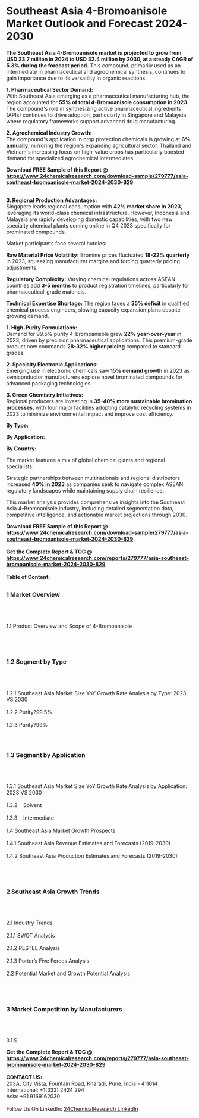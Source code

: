 <h1>Southeast Asia 4-Bromoanisole Market Outlook and Forecast 2024-2030</h1><p><strong>The Southeast Asia 4-Bromoanisole market is projected to grow from USD 23.7 million in 2024 to USD 32.4 million by 2030, at a steady CAGR of 5.3% during the forecast period.</strong> This compound, primarily used as an intermediate in pharmaceutical and agrochemical synthesis, continues to gain importance due to its versatility in organic reactions.</p><p><strong>1. Pharmaceutical Sector Demand:</strong><br>
With Southeast Asia emerging as a pharmaceutical manufacturing hub, the region accounted for <strong>55% of total 4-Bromoanisole consumption in 2023</strong>. The compound's role in synthesizing active pharmaceutical ingredients (APIs) continues to drive adoption, particularly in Singapore and Malaysia where regulatory frameworks support advanced drug manufacturing.</p><p><strong>2. Agrochemical Industry Growth:</strong><br>
The compound's application in crop protection chemicals is growing at <strong>6% annually</strong>, mirroring the region's expanding agricultural sector. Thailand and Vietnam's increasing focus on high-value crops has particularly boosted demand for specialized agrochemical intermediates.</p><div><b>Download FREE Sample of this Report @ 
            <a href="https://www.24chemicalresearch.com/download-sample/279777/asia-southeast-bromoanisole-market-2024-2030-829">
            https://www.24chemicalresearch.com/download-sample/279777/asia-southeast-bromoanisole-market-2024-2030-829</a></b></div><br><p><strong>3. Regional Production Advantages:</strong><br>
Singapore leads regional consumption with <strong>42% market share in 2023</strong>, leveraging its world-class chemical infrastructure. However, Indonesia and Malaysia are rapidly developing domestic capabilities, with two new specialty chemical plants coming online in Q4 2023 specifically for brominated compounds.</p><p>Market participants face several hurdles:</p><p><strong>Raw Material Price Volatility:</strong> Bromine prices fluctuated <strong>18-22% quarterly</strong> in 2023, squeezing manufacturer margins and forcing quarterly pricing adjustments.</p><p><strong>Regulatory Complexity:</strong> Varying chemical regulations across ASEAN countries add <strong>3-5 months</strong> to product registration timelines, particularly for pharmaceutical-grade materials.</p><p><strong>Technical Expertise Shortage:</strong> The region faces a <strong>35% deficit</strong> in qualified chemical process engineers, slowing capacity expansion plans despite growing demand.</p><p><strong>1. High-Purity Formulations:</strong><br>
Demand for 99.5% purity 4-Bromoanisole grew <strong>22% year-over-year</strong> in 2023, driven by precision pharmaceutical applications. This premium-grade product now commands <strong>28-32% higher pricing</strong> compared to standard grades.</p><p><strong>2. Specialty Electronic Applications:</strong><br>
Emerging use in electronic chemicals saw <strong>15% demand growth</strong> in 2023 as semiconductor manufacturers explore novel brominated compounds for advanced packaging technologies.</p><p><strong>3. Green Chemistry Initiatives:</strong><br>
Regional producers are investing in <strong>35-40% more sustainable bromination processes</strong>, with four major facilities adopting catalytic recycling systems in 2023 to minimize environmental impact and improve cost efficiency.</p><p><strong>By Type:</strong></p><p><strong>By Application:</strong></p><p><strong>By Country:</strong></p><p>The market features a mix of global chemical giants and regional specialists:</p><p>Strategic partnerships between multinationals and regional distributors increased <strong>40% in 2023</strong> as companies seek to navigate complex ASEAN regulatory landscapes while maintaining supply chain resilience.</p><p>This market analysis provides comprehensive insights into the Southeast Asia 4-Bromoanisole industry, including detailed segmentation data, competitive intelligence, and actionable market projections through 2030.</p><div><b>Download FREE Sample of this Report @ 
            <a href="https://www.24chemicalresearch.com/download-sample/279777/asia-southeast-bromoanisole-market-2024-2030-829">
            https://www.24chemicalresearch.com/download-sample/279777/asia-southeast-bromoanisole-market-2024-2030-829</a></b></div><br><div><b>Get the Complete Report & TOC @ 
            <a href="https://www.24chemicalresearch.com/reports/279777/asia-southeast-bromoanisole-market-2024-2030-829">
            https://www.24chemicalresearch.com/reports/279777/asia-southeast-bromoanisole-market-2024-2030-829</a></b></div><br>
            <b>Table of Content:</b><p><h2><span style="font-size:16px"><strong>1 Market Overview&nbsp;&nbsp; &nbsp;</strong></span></h2><br />
<br />
<p>1.1 Product Overview and Scope of 4-Bromoanisole&nbsp;</p><br />
<br />
<h2><strong><span style="font-size:16px">1.2 Segment by Type&nbsp;&nbsp; &nbsp;</span></strong></h2><br />
<br />
<p>1.2.1 Southeast Asia Market Size YoY Growth Rate Analysis by Type: 2023 VS 2030&nbsp;&nbsp; &nbsp;<br /><br />
1.2.2 Purity?99.5%&nbsp;&nbsp; &nbsp;<br /><br />
1.2.3 Purity?99%<br /><br />
<br />
<h2><span style="font-size:16px"><strong>1.3 Segment by Application&nbsp;&nbsp;</strong></span></h2><br />
<br />
<p>1.3.1 Southeast Asia Market Size YoY Growth Rate Analysis by Application: 2023 VS 2030&nbsp;&nbsp; &nbsp;<br /><br />
1.3.2&nbsp;&nbsp; &nbsp;Solvent<br /><br />
1.3.3&nbsp;&nbsp; &nbsp;Intermediate<br /><br />
1.4 Southeast Asia Market Growth Prospects&nbsp;&nbsp; &nbsp;<br /><br />
1.4.1 Southeast Asia Revenue Estimates and Forecasts (2019-2030)&nbsp;&nbsp; &nbsp;<br /><br />
1.4.2 Southeast Asia Production Estimates and Forecasts (2019-2030)&nbsp;&nbsp;</p><br />
<br />
<h2><span style="font-size:16px"><strong>2 Southeast Asia Growth Trends&nbsp;&nbsp; &nbsp;</strong></span></h2><br />
<br />
<p>2.1 Industry Trends&nbsp;&nbsp; &nbsp;<br /><br />
2.1.1 SWOT Analysis&nbsp;&nbsp; &nbsp;<br /><br />
2.1.2 PESTEL Analysis&nbsp;&nbsp; &nbsp;<br /><br />
2.1.3 Porter&rsquo;s Five Forces Analysis&nbsp;&nbsp; &nbsp;<br /><br />
2.2 Potential Market and Growth Potential Analysis&nbsp;&nbsp; &nbsp;</p><br />
<br />
<h2><span style="font-size:16px"><strong>3 Market Competition by Manufacturers&nbsp;&nbsp; </strong> </span></h2><br />
<br />
<p>3.1 S</p><div><b>Get the Complete Report & TOC @ 
            <a href="https://www.24chemicalresearch.com/reports/279777/asia-southeast-bromoanisole-market-2024-2030-829">
            https://www.24chemicalresearch.com/reports/279777/asia-southeast-bromoanisole-market-2024-2030-829</a></b></div><br><b>CONTACT US:</b><br>
            203A, City Vista, Fountain Road, Kharadi, Pune, India - 411014<br>
            International: +1(332) 2424 294<br>
            Asia: +91 9169162030 <br><br>
            Follow Us On LinkedIn: <a href="https://www.linkedin.com/company/24chemicalresearch/">24ChemicalResearch LinkedIn</a>